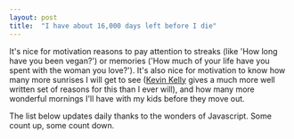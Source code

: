 ```yaml
---
layout: post
title:  "I have about 16,000 days left before I die"
--- 
```


It's nice for motivation reasons to pay attention to streaks (like 'How long have you been vegan?') or memories ('How much of your life have you spent with the woman you love?'). It's also nice for motivation to know how many more sunrises I will get to see ([Kevin Kelly](https://kk.org/ct2/my-life-countdown-1/) gives a much more well written set of reasons for this than I ever will), and how many more wonderful mornings I'll have with my kids before they move out.   

The list below updates daily thanks to the wonders of Javascript. Some count up, some count down. 

<script type="text/javascript">
document.addEventListener('readystatechange', () => {    
  if (document.readyState == 'complete') makelist();
});
function makelist(){
add_to_list("Vegan",'2010-02-01');
add_to_list("Kat Vegan",'2016-03-19');
add_to_list("Relationship length",'2014-12-31');
//add_to_list("Juice",'2014-06-24');
add_to_list("Nova",'2018-01-26');
add_to_list("Leo",'2020-05-03');
add_to_list("Stopped being sick",'2020-01-14');
//add_to_list("Klout",'2014-04-28');
//add_to_list("Cold Showers",'2023-05-16');//date messaged Pete about it
add_to_list("Mornings with Nova",'2036-09-22');//Assuming Uni or something? 
add_to_list("Mornings with Leo",'2038-09-22');//Assuming Uni or something? 
add_to_list("Death",'2063-08-11'); //Using https://www.ons.gov.uk/peoplepopulationandcommunity/birthsdeathsandmarriages/lifeexpectancies/datasets/nationallifetablesenglandandwalesreferencetables
add_to_list("Caffeine",'2024-10-19');
}



function add_to_list(label,date){
var today = new Date();
var date_to_reply = new Date(date);
var timeinmilisec = today.getTime() - date_to_reply.getTime();
days=Math.floor(timeinmilisec / (1000 * 60 * 60 * 24)) ;
if (days<0){
days=-days
document.getElementById("list").innerHTML += "<li> "+label+": "+days+" days left";
}else
{
document.getElementById("list").innerHTML += "<li> "+label+": "+days+" days";
}

}
</script>

<ul>
<div id="list">
</div>
</ul>

